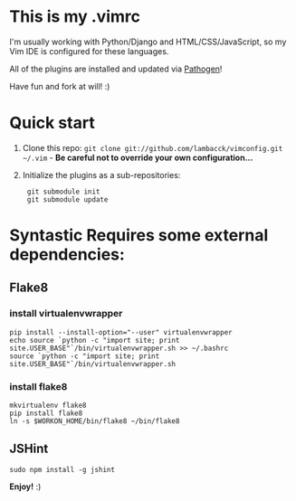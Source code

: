 # This is my .vimrc

I'm usually working with Python/Django and HTML/CSS/JavaScript, so my Vim IDE is configured for these languages.

All of the plugins are installed and updated via [Pathogen](http://github.com/tpope/vim-pathogen)!

Have fun and fork at will! :)

# Quick start

1. Clone this repo: `git clone git://github.com/lambacck/vimconfig.git ~/.vim` - **Be careful not to override your own configuration...**
2. Initialize the plugins as a sub-repositories:

        git submodule init
        git submodule update


# Syntastic Requires some external dependencies:

## Flake8

### install virtualenvwrapper

```
pip install --install-option="--user" virtualenvwrapper
echo source `python -c "import site; print site.USER_BASE"`/bin/virtualenvwrapper.sh >> ~/.bashrc
source `python -c "import site; print site.USER_BASE"`/bin/virtualenvwrapper.sh
```

### install flake8
```
mkvirtualenv flake8
pip install flake8
ln -s $WORKON_HOME/bin/flake8 ~/bin/flake8
```

## JSHint

```
sudo npm install -g jshint
```

**Enjoy!** :)
